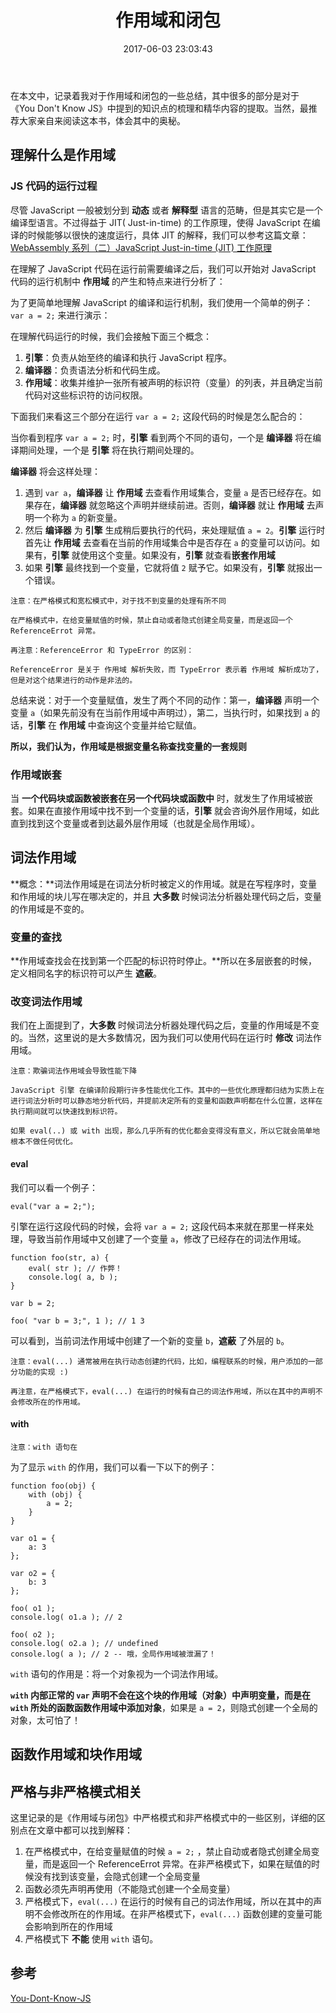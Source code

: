 ﻿---
title: 作用域和闭包
date: 2017-06-03 23:03:43
categories: coding
tags:
  - JavaScript
---

在本文中，记录着我对于作用域和闭包的一些总结，其中很多的部分是对于 《You Don't Know JS》中提到的知识点的梳理和精华内容的提取。当然，最推荐大家亲自来阅读这本书，体会其中的奥秘。

<!--more-->

## 理解什么是作用域

### JS 代码的运行过程

尽管 JavaScript 一般被划分到 **动态** 或者 **解释型** 语言的范畴，但是其实它是一个编译型语言。不过得益于 JIT( Just-in-time) 的工作原理，使得 JavaScript 在编译的时候能够以很快的速度运行，具体 JIT 的解释，我们可以参考这篇文章：[WebAssembly 系列（二）JavaScript Just-in-time (JIT) 工作原理](https://zhuanlan.zhihu.com/p/25669120)

在理解了 JavaScript 代码在运行前需要编译之后，我们可以开始对  JavaScript 代码的运行机制中 **作用域** 的产生和特点来进行分析了：

为了更简单地理解 JavaScript 的编译和运行机制，我们使用一个简单的例子：`var a = 2;` 来进行演示：

在理解代码运行的时候，我们会接触下面三个概念：

1. **引擎**：负责从始至终的编译和执行 JavaScript 程序。
2. **编译器**：负责语法分析和代码生成。
3. **作用域**：收集并维护一张所有被声明的标识符（变量）的列表，并且确定当前代码对这些标识符的访问权限。

下面我们来看这三个部分在运行 `var a = 2;` 这段代码的时候是怎么配合的：

当你看到程序 `var a = 2;` 时，**引擎** 看到两个不同的语句，一个是 **编译器** 将在编译期间处理，一个是 **引擎** 将在执行期间处理的。

**编译器** 将会这样处理：

1. 遇到 `var a`，**编译器** 让 **作用域** 去查看作用域集合，变量 `a` 是否已经存在。如果存在，**编译器** 就忽略这个声明并继续前进。否则，**编译器** 就让 **作用域** 去声明一个称为 `a` 的新变量。
2. 然后 **编译器** 为 **引擎** 生成稍后要执行的代码，来处理赋值 `a = 2`。**引擎** 运行时首先让 **作用域** 去查看在当前的作用域集合中是否存在 `a` 的变量可以访问。如果有，**引擎** 就使用这个变量。如果没有，**引擎** 就查看**嵌套作用域**
3. 如果 **引擎** 最终找到一个变量，它就将值 `2` 赋予它。如果没有，**引擎** 就报出一个错误。

```
注意：在严格模式和宽松模式中，对于找不到变量的处理有所不同

在严格模式中，在给变量赋值的时候，禁止自动或者隐式创建全局变量，而是返回一个 ReferenceErrot 异常。

再注意：ReferenceError 和 TypeError 的区别：

ReferenceError 是关于 作用域 解析失败，而 TypeError 表示着 作用域 解析成功了，但是对这个结果进行的动作是非法的。
```

总结来说：对于一个变量赋值，发生了两个不同的动作：第一，**编译器** 声明一个变量 `a`（如果先前没有在当前作用域中声明过），第二，当执行时，如果找到 `a` 的话，**引擎** 在 **作用域** 中查询这个变量并给它赋值。

**所以，我们认为，作用域是根据变量名称查找变量的一套规则**

### 作用域嵌套

当 **一个代码块或函数被嵌套在另一个代码块或函数中** 时，就发生了作用域被嵌套。如果在直接作用域中找不到一个变量的话，**引擎** 就会咨询外层作用域，如此直到找到这个变量或者到达最外层作用域（也就是全局作用域）。

## 词法作用域

**概念：**词法作用域是在词法分析时被定义的作用域。就是在写程序时，变量和作用域的块儿写在哪决定的，并且 **大多数** 时候词法分析器处理代码之后，变量的作用域是不变的。

### 变量的查找

**作用域查找会在找到第一个匹配的标识符时停止。**所以在多层嵌套的时候，定义相同名字的标识符可以产生 **遮蔽**。

### 改变词法作用域

我们在上面提到了，**大多数** 时候词法分析器处理代码之后，变量的作用域是不变的。当然，这里说的是大多数情况，因为我们可以使用代码在运行时 **修改** 词法作用域。

```
注意：欺骗词法作用域会导致性能下降

JavaScript 引擎 在编译阶段期行许多性能优化工作。其中的一些优化原理都归结为实质上在进行词法分析时可以静态地分析代码，并提前决定所有的变量和函数声明都在什么位置，这样在执行期间就可以快速找到标识符。

如果 eval(..) 或 with 出现，那么几乎所有的优化都会变得没有意义，所以它就会简单地根本不做任何优化。
```


#### eval

我们可以看一个例子：

```
eval("var a = 2;");
```

引擎在运行这段代码的时候，会将 `var a = 2;` 这段代码本来就在那里一样来处理，导致当前作用域中又创建了一个变量 `a`，修改了已经存在的词法作用域。

```
function foo(str, a) {
	eval( str ); // 作弊！
	console.log( a, b );
}

var b = 2;

foo( "var b = 3;", 1 ); // 1 3
```

可以看到，当前词法作用域中创建了一个新的变量 `b`，**遮蔽** 了外层的 `b`。

```
注意：eval(...) 通常被用在执行动态创建的代码，比如，编程联系的时候，用户添加的一部分功能的实现 :)
```

```
再注意，在严格模式下，eval(...) 在运行的时候有自己的词法作用域，所以在其中的声明不会修改所在的作用域。
```

#### with

```
注意：with 语句在
```

为了显示 `with` 的作用，我们可以看一下以下的例子：

```
function foo(obj) {
	with (obj) {
		a = 2;
	}
}

var o1 = {
	a: 3
};

var o2 = {
	b: 3
};

foo( o1 );
console.log( o1.a ); // 2

foo( o2 );
console.log( o2.a ); // undefined
console.log( a ); // 2 -- 哦，全局作用域被泄漏了！
```

`with` 语句的作用是：将一个对象视为一个词法作用域。

**`with` 内部正常的 `var` 声明不会在这个块的作用域（对象）中声明变量，而是在 `with` 所处的函数函数作用域中添加对象**，如果是 `a = 2`，则隐式创建一个全局的对象，太可怕了！

## 函数作用域和块作用域






## 严格与非严格模式相关

这里记录的是《作用域与闭包》中严格模式和非严格模式中的一些区别，详细的区别点在文章中都可以找到解释：

1. 在严格模式中，在给变量赋值的时候 `a = 2;` ，禁止自动或者隐式创建全局变量，而是返回一个 ReferenceErrot 异常。在非严格模式下，如果在赋值的时候没有找到该变量，会隐式创建一个全局变量
2. 函数必须先声明再使用（不能隐式创建一个全局变量）
3. 严格模式下，`eval(...)` 在运行的时候有自己的词法作用域，所以在其中的声明不会修改所在的作用域。在非严格模式下，`eval(...)` 函数创建的变量可能会影响到所在的作用域
4. 严格模式下 **不能** 使用 `with` 语句。


## 参考

[You-Dont-Know-JS](https://github.com/getify/You-Dont-Know-JS)

